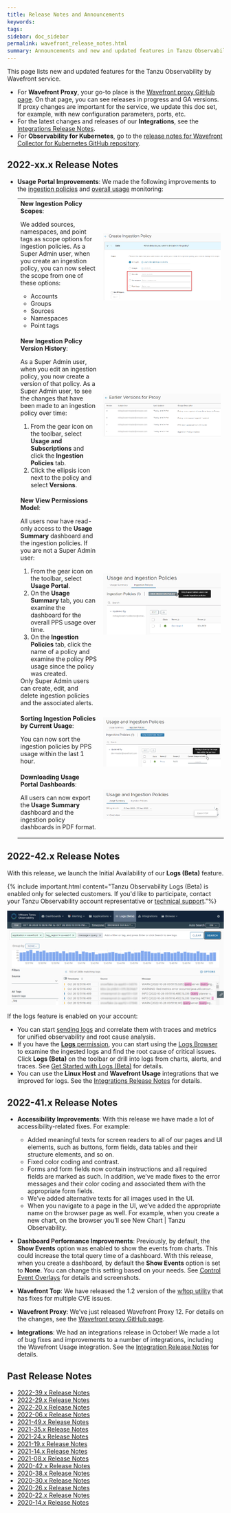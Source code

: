 ```yaml
---
title: Release Notes and Announcements
keywords:
tags:
sidebar: doc_sidebar
permalink: wavefront_release_notes.html
summary: Announcements and new and updated features in Tanzu Observability by Wavefront.
---
```


This page lists new and updated features for the Tanzu Observability by Wavefront service.

* For **Wavefront Proxy**, your go-to place is the [Wavefront proxy GitHub page](https://GitHub.com/wavefrontHQ/java/releases). On that page, you can see releases in progress and GA versions. If proxy changes are important for the service, we update this doc set, for example, with new configuration parameters, ports, etc.
* For the latest changes and releases of our **Integrations**, see the [Integrations Release Notes](integrations_new_changed.html).
* For **Observability for Kubernetes**, go to the [release notes for Wavefront Collector for Kubernetes GitHub repository](https://github.com/wavefrontHQ/wavefront-collector-for-kubernetes/releases).

## 2022-xx.x Release Notes

* **Usage Portal Improvements**: We made the following improvements to the [ingestion policies](ingestion_policies.html) and [overall usage](examine_usage.html) monitoring:
  <table>
    <tbody>
      <tr>
        <td width="40%">
          <strong>New Ingestion Policy Scopes</strong>:<p>
          We added sources, namespaces, and point tags as scope options for ingestion policies. As a Super Admin user, when you create an ingestion policy, you can now select the scope from one of these options:
          <ul>
          <li>Accounts</li>
          <li>Groups</li>
          <li>Sources</li>
          <li>Namespaces</li>
          <li>Point tags</li>
          </ul></p>
        </td>
        <td width="60%">
          <img src="/images/IP_sources_namespaces_tags.png" alt="In addition to Accounts and Groups, the Scope options include Sources, Namespace, and Point tags.">
        </td>
      </tr>
      <tr>
        <td width="40%">
          <strong>New Ingestion Policy Version History</strong>:<p>
          As a Super Admin user, when you edit an ingestion policy, you now create a version of that policy. As a Super Admin user, to see the changes that have been made to an ingestion policy over time:
          <ol>
          <li>From the gear icon on the toolbar, select <strong>Usage and Subscriptions</strong> and click the <strong>Ingestion Policies</strong> tab.</li>
          <li>Click the ellipsis icon next to the policy and select <strong>Versions</strong>.</li>
          </ol></p>
        </td>
        <td width="60%">
          <img src="/images/IP_versions.png" alt="The ingestion policy versions. ">
        </td>
      </tr>
      <tr>
        <td width="40%">
          <strong>New View Permissions Model</strong>:<p>
          All users now have read-only access to the <strong>Usage Summary</strong> dashboard and the ingestion policies. If you are not a Super Admin user:
          <ol>
          <li>From the gear icon on the toolbar, select <strong>Usage Portal</strong>.</li>
          <li>On the <strong>Usage Summary</strong> tab, you can examine the dashboard for the overall PPS usage over time.</li>
          <li>On the <strong>Ingestion Policies</strong> tab, click the name of a policy and examine the policy PPS usage since the policy was created.</li>
          </ol>
          Only Super Admin users can create, edit, and delete ingestion policies and the associated alerts.</p>
        </td>
        <td width="60%">
          <img src="/images/IP_view_permission.png" alt="The ingestion policy versions. ">
        </td>
      </tr>
      <tr>
        <td width="40%">
          <strong>Sorting Ingestion Policies by Current Usage</strong>:<p>
          You can now sort the ingestion policies by PPS usage within the last 1 hour.</p>
        </td>
        <td width="60%">
          <img src="/images/IP_usage_sort.png" alt="The ingestion policy versions. ">
        </td>
      </tr>
      <tr>
        <td width="40%">
          <strong>Downloading Usage Portal Dashboards</strong>:<p>
          All users can now export the <strong>Usage Summary</strong> dashboard and the ingestion policy dashboards in PDF format.</p>
        </td>
        <td width="60%">
          <img src="/images/IP_dashboard_export.png" alt="The ingestion policy versions. ">
        </td>
      </tr>
      </tbody>
  </table>
  
## 2022-42.x Release Notes

With this release, we launch the Initial Availability of our **Logs (Beta)** feature.

{% include important.html content="Tanzu Observability Logs (Beta) is enabled only for selected customers. If you'd like to participate, contact your Tanzu Observability account representative or [technical support](wavefront_support_feedback.html#support)."%}

![The UI of the Logs Browser](images/logs_RNs.png)

If the logs feature is enabled on your account:
* You can start [sending logs](logging_send_logs.html) and correlate them with traces and metrics for unified observability and root cause analysis.
* If you have the [**Logs** permission](permissions_overview.html), you can start using the [Logs Browser](logging_log_browser.html) to examine the ingested logs and find the root cause of critical issues. Click **Logs (Beta)** on the toolbar or drill into logs from charts, alerts, and traces. See [Get Started with Logs (Beta)](logging_overview.html) for details.
* You can use the **Linux Host** and **Wavefront Usage** integrations that we improved for logs. See the [Integrations Release Notes](integrations_new_changed.html#october-2022) for details.

## 2022-41.x Release Notes

* **Accessibility Improvements**: With this release we have made a lot of accessibility-related fixes. For example:
  
	* Added meaningful texts for screen readers to all of our pages and UI elements, such as buttons, form fields, data tables and their structure elements, and so on.
	* Fixed color coding and contrast.
	* Forms and form fields now contain instructions and all required fields are marked as such. In addition, we’ve made fixes to the error messages and their color coding and associated them with the appropriate form fields.
	* We’ve added alternative texts for all images used in the UI.
	* When you navigate to a page in the UI, we’ve added the appropriate name on the browser page as well. For example, when you create a new chart, on the browser you’ll see New Chart &#124; Tanzu Observability.

* **Dashboard Performance Improvements**: Previously, by default, the **Show Events** option was enabled to show the events from charts. This could increase the total query time of a dashboard. With this release, when you create a dashboard, by default the **Show Events** option is set to **None**. You can change this setting based on your needs. See [Control Event Overlays](charts_events_displaying.html#control-event-overlays) for details and screenshots.

* **Wavefront Top**: We have released the 1.2 version of the [wftop utility](https://github.com/wavefrontHQ/wftop) that has fixes for multiple CVE issues.

* **Wavefront Proxy**: We’ve just released Wavefront Proxy 12. For details on the changes, see the [Wavefront proxy GitHub page](https://github.com/wavefrontHQ/wavefront-proxy/releases).

* **Integrations**: We had an integrations release in October! We made a lot of bug fixes and improvements to a number of integrations, including the Wavefront Usage integration. See the [Integration Release Notes](integrations_new_changed.html#october-2022) for details.




## Past Release Notes

- [2022-39.x Release Notes](2022-39.x_release_notes.html)
- [2022-29.x Release Notes](2022-29.x_release_notes.html)
- [2022-20.x Release Notes](2022-20.x_release_notes.html)
- [2022-06.x Release Notes](2022-06.x_release_notes.html)
- [2021-49.x Release Notes](2021.49.x_release_notes.html)
- [2021-35.x Release Notes](2021.35.x_release_notes.html)
- [2021-24.x Release Notes](2021.24.x_release_notes.html)
- [2021-19.x Release Notes](2021.19.x_release_notes.html)
- [2021-14.x Release Notes](2021.14.x_release_notes.html)
- [2021-08.x Release Notes](2021.08.x_release_notes.html)
- [2020-42.x Release Notes](2020.42.x_release_notes.html)
- [2020-38.x Release Notes](2020.38.x_release_notes.html)
- [2020-30.x Release Notes](2020.30.x_release_notes.html)
- [2020-26.x Release Notes](2020.26.x_release_notes.html)
- [2020-22.x Release Notes](2020.22.x_release_notes.html)
- [2020-14.x Release Notes](2020.14.x_release_notes.html)
